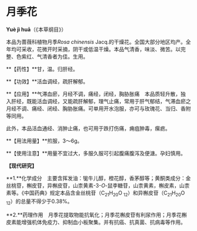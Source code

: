 # 月季花

**Yuè jì huā**（《本草纲目》）

本品为蔷薇科植物月季*Rosa chinensis* Jacq.的干燥花。全国大部分地区均产。全年均可采收，花微开时采摘，阴干或低温干燥。本品气清香，味淡、微苦。以完整、色紫红、气清香者为佳。生用。

**【药性】**甘，温。归肝经。

**【功效】**活血调经，疏肝解郁。

**【应用】**气滞血瘀，月经不调，痛经，闭经，胸胁胀痛　本品质轻升散，独入肝经，既能活血调经，又能疏肝解郁，理气止痛，常用于肝气郁结，气滞血瘀之月经不调、痛经、闭经、胸胁胀痛。可单用开水泡服，亦可与玫瑰花、当归、香附等同用。

此外，本品活血通经、消肿止痛，也可用于跌打伤痛，痈疽肿毒，瘰疬。

**【用法用量】**煎服，3～6g。

**【使用注意】**用量不宜过大，多服久服可引起腹痛腹泻及便溏。孕妇慎用。

**【现代研究】**

**1.**化学成分　主要含挥发油：牻牛儿醇，橙花醇，香茅醇等；黄酮类成分：金丝桃苷，槲皮苷，异槲皮苷，山柰黄素-3-*O*-鼠李糖苷，山柰黄素，槲皮素，山柰素等。《中国药典》规定本品含金丝桃苷（C<sub>21</sub>H<sub>20</sub>O<sub> 12</sub>）和异槲皮苷（C<sub>21</sub>H<sub>20</sub>O<sub> 12</sub>）的总量不得少于0.38%。

**2.**药理作用　月季花提取物能抗氧化；月季花槲皮苷有利尿作用；月季花槲皮素能增强机体免疫力、抑制血小板聚集。并有抗癌、抗真菌、抗病毒等作用。